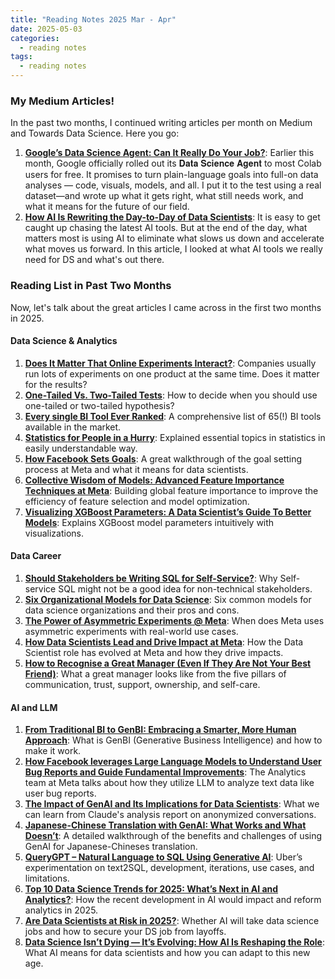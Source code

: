```yaml
---
title: "Reading Notes 2025 Mar - Apr"
date: 2025-05-03
categories:
  - reading notes
tags:
  - reading notes
---
```


### My Medium Articles!  

In the past two months, I continued writing articles per month on Medium and Towards Data Science. Here you go:    
1. [**Google’s Data Science Agent: Can It Really Do Your Job?**](https://towardsdatascience.com/googles-data-science-agent-can-it-really-do-your-job/): Earlier this month, Google officially rolled out its 𝐃𝐚𝐭𝐚 𝐒𝐜𝐢𝐞𝐧𝐜𝐞 𝐀𝐠𝐞𝐧𝐭 to most Colab users for free. It promises to turn plain-language goals into full-on data analyses — code, visuals, models, and all. I put it to the test using a real dataset—and wrote up what it gets right, what still needs work, and what it means for the future of our field.  
2. [**How AI Is Rewriting the Day-to-Day of Data Scientists**](https://towardsdatascience.com/how-ai-is-rewriting-the-day-to-day-of-data-scientists/): It is easy to get caught up chasing the latest AI tools. But at the end of the day, what matters most is using AI to eliminate what slows us down and accelerate what moves us forward. In this article, I looked at what AI tools we really need for DS and what's out there.  

### Reading List in Past Two Months  

Now, let's talk about the great articles I came across in the first two months in 2025.  

#### Data Science & Analytics
1. [**Does It Matter That Online Experiments Interact?**](https://goodenoughstatistics.com/does-it-matter-that-online-experiments-interact-9c4012b75fbd): Companies usually run lots of experiments on one product at the same time. Does it matter for the results?  
2. [**One-Tailed Vs. Two-Tailed Tests**](https://towardsdatascience.com/one-tailed-vs-two-tailed-tests/): How to decide when you should use one-tailed or two-tailed hypothesis?  
3. [**Every single BI Tool Ever Ranked**](https://medium.com/@hugolu87/every-single-bi-tool-ever-ranked-95630f92d7e6): A comprehensive list of 65(!) BI tools available in the market.  
4. [**Statistics for People in a Hurry**](https://medium.com/@kozyrkov/statistics-for-people-in-a-hurry-7c3910b4ca9a): Explained essential topics in statistics in easily understandable way.  
5. [**How Facebook Sets Goals**](https://medium.com/@AnalyticsAtMeta/how-facebook-sets-goals-94cee1c7f44f): A great walkthrough of the goal setting process at Meta and what it means for data scientists.  
6. [**Collective Wisdom of Models: Advanced Feature Importance Techniques at Meta**](https://medium.com/@AnalyticsAtMeta/collective-wisdom-of-models-advanced-feature-importance-techniques-at-meta-1a7a8d2f9e27): Building global feature importance to improve the efficiency of feature selection and model optimization.  
7. [**Visualizing XGBoost Parameters: A Data Scientist’s Guide To Better Models**](https://medium.com/data-science/visualizing-xgboost-parameters-a-data-scientists-guide-to-better-models-38757486b813): Explains XGBoost model parameters intuitively with visualizations.



#### Data Career  
1. [**Should Stakeholders be Writing SQL for Self-Service?**](https://medium.com/@analyticsmentor/should-stakeholders-be-writing-sql-for-self-service-289561fbbbbf): Why Self-service SQL might not be a good idea for non-technical stakeholders.  
2. [**Six Organizational Models for Data Science**](https://towardsdatascience.com/six-organizational-models-for-data-science/): Six common models for data science organizations and their pros and cons.  
3. [**The Power of Asymmetric Experiments @ Meta**](https://medium.com/@AnalyticsAtMeta/the-power-of-asymmetric-experiments-meta-8a8030d68c31): When does Meta uses asymmetric experiments with real-world use cases.  
4. [**How Data Scientists Lead and Drive Impact at Meta**](https://medium.com/@AnalyticsAtMeta/how-data-scientists-lead-and-drive-impact-at-meta-6b5b896821b2): How the Data Scientist role has evolved at Meta and how they drive impacts.  
5. [**How to Recognise a Great Manager (Even If They Are Not Your Best Friend)**](https://medium.com/data-science-collective/how-to-recognise-a-great-manager-even-if-youdont-click-personally-9145295e083f): What a great manager looks like from the five pillars of communication, trust, support, ownership, and self-care.  


#### AI and LLM
1. [**From Traditional BI to GenBI: Embracing a Smarter, More Human Approach**](https://medium.com/wrenai/from-traditional-bi-to-genbi-embracing-a-smarter-more-human-approach-d4c166ee5c10): What is GenBI (Generative Business Intelligence) and how to make it work.
2. [**How Facebook leverages Large Language Models to Understand User Bug Reports and Guide Fundamental Improvements**](https://medium.com/@AnalyticsAtMeta/how-facebook-leverages-large-language-models-to-understand-user-bug-reports-and-guide-fundamental-70ab26475850): The Analytics team at Meta talks about how they utilize LLM to analyze text data like user bug reports.  
3. [**The Impact of GenAI and Its Implications for Data Scientists**](https://towardsdatascience.com/the-impact-of-genai-and-its-implications-for-data-scientists/): What we can learn from Claude's analysis report on anonymized conversations.  
4. [**Japanese-Chinese Translation with GenAI: What Works and What Doesn’t**](https://towardsdatascience.com/japanese-chinese-translation-with-genai-what-works-and-what-doesnt/): A detailed walkthrough of the benefits and challenges of using GenAI for Japanese-Chineses translation.  
5. [**QueryGPT – Natural Language to SQL Using Generative AI**](https://www.uber.com/blog/query-gpt/): Uber’s experimentation on text2SQL, development, iterations, use cases, and limitations.  
6. [**Top 10 Data Science Trends for 2025: What’s Next in AI and Analytics?**](https://medium.com/calance-data/top-10-data-science-trends-for-2025-whats-next-in-ai-and-analytics-9df26ad067db): How the recent development in AI would impact and reform analytics in 2025.  
7. [**Are Data Scientists at Risk in 2025?**](https://medium.com/data-science/are-data-scientists-at-risk-in-2025-0a36555bc820): Whether AI will take data science jobs and how to secure your DS job from layoffs.  
8. [**Data Science Isn’t Dying — It’s Evolving: How AI Is Reshaping the Role**](https://medium.com/data-science-collective/data-science-is-dead-again-why-the-role-keeps-evolving-not-disappearing-21ac8586a22a): What AI means for data scientists and how you can adapt to this new age.  

